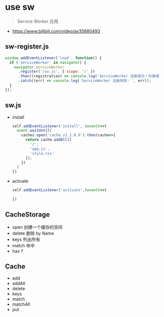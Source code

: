 # use sw
> Service Worker 应用.
- https://www.bilibili.com/video/av35880493

## sw-register.js
```js
window.addEventListener('load', function() {
  if ('serviceWorker' in navigator) {
    navigator.serviceWorker
      .register('/sw.js', { scope: '/' })
      .then((registration) => console.log('ServiceWorker 注册成功！作用域为: ', registration.scope))
      .catch((err) => console.log('ServiceWorker 注册失败: ', err));
  }
});
```

## sw.js
- install
  ```js
  self.addEventListener('install', (event)=>{
    event.waitUntil(
      caches.open('cache_v1_1.0.0').then(cache=>{
        return cache.addAll([
          '/',
          'app.js',
          'style.css'
        ]);
      })
    )
  })
  ```
- activate
  ```js
  self.addEventListener('activate',(event)=>{
    
  })
  ```


## CacheStorage
- open 创建一个缓存的空间
- delete 删除 by Name
- keys 列出所有
- match 命中
- has ?

## Cache
- add
- addAll
- delete
- keys
- match
- matchAll
- put

